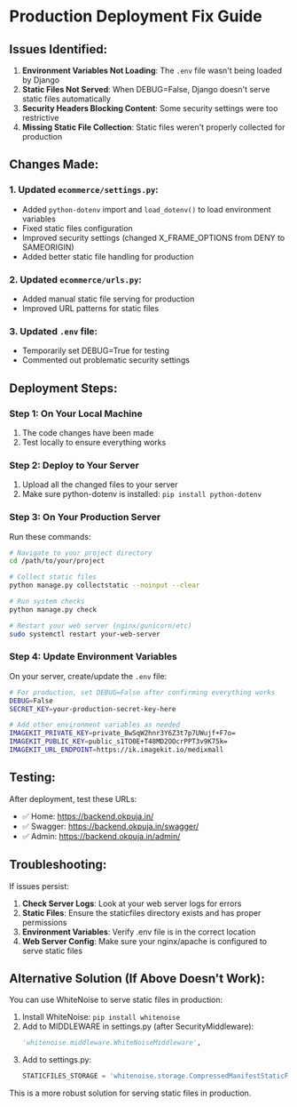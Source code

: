 # Production Deployment Fix Guide

## Issues Identified:

1. **Environment Variables Not Loading**: The `.env` file wasn't being loaded by Django
2. **Static Files Not Served**: When DEBUG=False, Django doesn't serve static files automatically
3. **Security Headers Blocking Content**: Some security settings were too restrictive
4. **Missing Static File Collection**: Static files weren't properly collected for production

## Changes Made:

### 1. Updated `ecommerce/settings.py`:
- Added `python-dotenv` import and `load_dotenv()` to load environment variables
- Fixed static files configuration
- Improved security settings (changed X_FRAME_OPTIONS from DENY to SAMEORIGIN)
- Added better static file handling for production

### 2. Updated `ecommerce/urls.py`:
- Added manual static file serving for production
- Improved URL patterns for static files

### 3. Updated `.env` file:
- Temporarily set DEBUG=True for testing
- Commented out problematic security settings

## Deployment Steps:

### Step 1: On Your Local Machine
1. The code changes have been made
2. Test locally to ensure everything works

### Step 2: Deploy to Your Server
1. Upload all the changed files to your server
2. Make sure python-dotenv is installed: `pip install python-dotenv`

### Step 3: On Your Production Server
Run these commands:

```bash
# Navigate to your project directory
cd /path/to/your/project

# Collect static files
python manage.py collectstatic --noinput --clear

# Run system checks
python manage.py check

# Restart your web server (nginx/gunicorn/etc)
sudo systemctl restart your-web-server
```

### Step 4: Update Environment Variables
On your server, create/update the `.env` file:

```bash
# For production, set DEBUG=False after confirming everything works
DEBUG=False
SECRET_KEY=your-production-secret-key-here

# Add other environment variables as needed
IMAGEKIT_PRIVATE_KEY=private_BwSqW2hnr3Y6Z3t7p7UWujf+F7o=
IMAGEKIT_PUBLIC_KEY=public_s1TO0E+T48MD2OOcrPPT3v9K75k=
IMAGEKIT_URL_ENDPOINT=https://ik.imagekit.io/medixmall
```

## Testing:

After deployment, test these URLs:
- ✅ Home: https://backend.okpuja.in/
- ✅ Swagger: https://backend.okpuja.in/swagger/
- ✅ Admin: https://backend.okpuja.in/admin/

## Troubleshooting:

If issues persist:

1. **Check Server Logs**: Look at your web server logs for errors
2. **Static Files**: Ensure the staticfiles directory exists and has proper permissions
3. **Environment Variables**: Verify .env file is in the correct location
4. **Web Server Config**: Make sure your nginx/apache is configured to serve static files

## Alternative Solution (If Above Doesn't Work):

You can use WhiteNoise to serve static files in production:

1. Install WhiteNoise: `pip install whitenoise`
2. Add to MIDDLEWARE in settings.py (after SecurityMiddleware):
   ```python
   'whitenoise.middleware.WhiteNoiseMiddleware',
   ```
3. Add to settings.py:
   ```python
   STATICFILES_STORAGE = 'whitenoise.storage.CompressedManifestStaticFilesStorage'
   ```

This is a more robust solution for serving static files in production.
